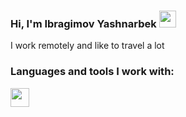 ### Hi, I'm Ibragimov Yashnarbek <img src="https://media.giphy.com/media/m0dmKBkncVETJv2h0S/giphy.gif" width="27px" />
I work remotely and like to travel a lot 

### Languages and tools I work with: 

<code><img src="https://www.pngfind.com/pngs/m/597-5977496_html5-logo-html-css-js-react-hd-png.png" height="30px" /><code/>



